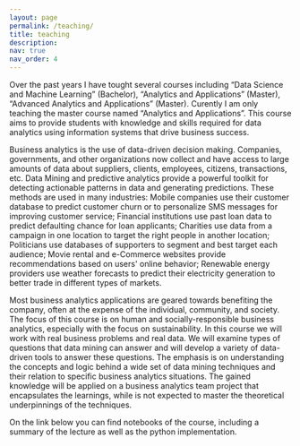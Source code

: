 ```yaml
---
layout: page
permalink: /teaching/
title: teaching
description: 
nav: true
nav_order: 4
---
```

<!-- profile:
  align: right
  image: prof_pic.jpg
  image_cicular: false # crops the image to make it circular -->
<!-- For now, this page is assumed to be a static description of your courses. You can convert it to a collection similar to `_projects/` so that you can have a dedicated page for each course.

Organize your courses by years, topics, or universities, however you like! -->

Over the past years I have tought several courses including “Data Science and Machine Learning” (Bachelor), “Analytics and Applications” (Master),
“Advanced Analytics and Applications” (Master). Curently I am only teaching the master course named “Analytics and Applications”. This course aims to provide students with knowledge and skills required for data analytics using information systems that drive business success. 

Business analytics is the use of data-driven decision making. Companies, governments, and other organizations now collect and have access to large amounts of data about suppliers, clients, employees, citizens, transactions, etc. Data Mining and predictive analytics provide a powerful toolkit for detecting actionable patterns in data and generating predictions. These methods are used in many industries: Mobile companies use their customer database to predict customer churn or to personalize SMS messages for improving customer service; Financial institutions use past loan data to predict defaulting chance for
loan applicants; Charities use data from a campaign in one location to target the right people in another location; Politicians use databases of supporters to segment and best target each audience; Movie rental and e-Commerce websites provide recommendations based on users' online behavior; Renewable energy
providers use weather forecasts to predict their electricity generation to better trade in different types of
markets.

Most business analytics applications are geared towards benefiting the company, often at the expense of the individual, community, and society. The focus of this course is on human and socially-responsible business analytics, especially with the focus on sustainability.
In this course we will work with real business problems and real data. We will examine types of questions that data mining can answer and will develop a variety of data-driven tools to answer these questions. The emphasis is on understanding the concepts and logic behind a wide set of data mining techniques and their relation to specific business analytics situations. The gained knowledge will be applied on a business analytics team project that encapsulates the learnings, while is not expected to master the theoretical underpinnings of the techniques.

On the link below you can find notebooks of the course, including a summary of the lecture as well as the python implementation.
